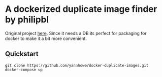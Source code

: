 # A dockerized duplicate image finder by philipbl

Original project [here](https://github.com/philipbl/duplicate-images). Since it needs a DB its perfect for packaging for docker to make it a bit more convenient.

## Quickstart
```
git clone https://github.com/yannhowe/docker-duplicate-images.git
docker-compose up
```